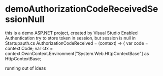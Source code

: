 # demoAuthorizationCodeReceivedSessionNull

this is a demo ASP.NET  project, created by Visual Studio
Enabled Authentication
try to store token in session, but session is null in Startupauth.cs 
        AuthorizationCodeReceived = (context) =>
                {
                            var code = context.Code;
                            var ctx = context.OwinContext.Environment["System.Web.HttpContextBase"] as HttpContextBase;
                            
                            
  running out of ideas
                          
